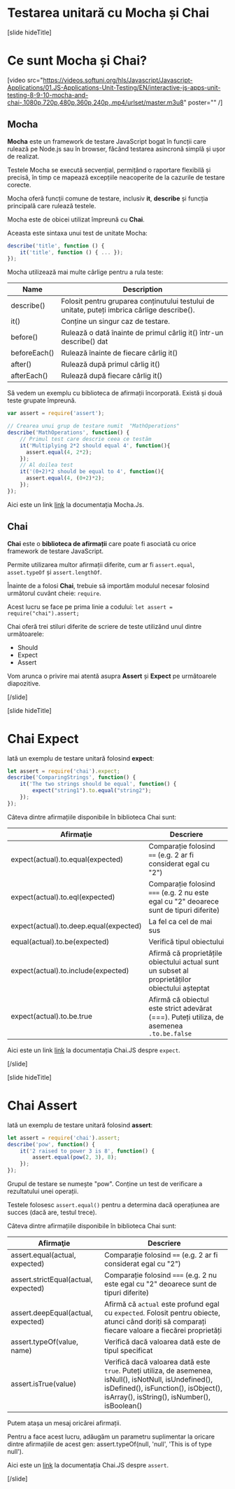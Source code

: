 # Testarea unitară cu Mocha și Chai

[slide hideTitle]

# Ce sunt Mocha și Chai?

[video src="https://videos.softuni.org/hls/Javascript/Javascript-Applications/01.JS-Applications-Unit-Testing/EN/interactive-js-apps-unit-testing-8-9-10-mocha-and-chai-,1080p,720p,480p,360p,240p,.mp4/urlset/master.m3u8" poster="" /]


## Mocha

**Mocha** este un framework de testare JavaScript bogat în funcții care rulează pe Node.js sau în browser, făcând testarea asincronă simplă și ușor de realizat.

Testele Mocha se execută secvențial, permițând o raportare flexibilă și precisă, în timp ce mapează excepțiile neacoperite de la cazurile de testare corecte.

Mocha oferă funcții comune de testare, inclusiv **it**, **describe** și funcția principală care rulează testele.

Mocha este de obicei utilizat împreună cu **Chai**.


Aceasta este sintaxa unui test de unitate Mocha:

```js
describe('title', function () {
    it('title', function () { ... });
});
```

Mocha utilizează mai multe cârlige pentru a rula teste:

| **Name**  | **Description** |
| --- | --- |
| describe() | Folosit pentru gruparea conținutului testului de unitate, puteți imbrica cârlige describe(). |
| it() | Conține un singur caz de testare. |
| before() | Rulează o dată înainte de primul cârlig it() într-un describe() dat |
| beforeEach() | Rulează înainte de fiecare cârlig it() |
| after() | Rulează după primul cârlig it() |
| afterEach() | Rulează după fiecare cârlig it() |


Să vedem un exemplu cu biblioteca de afirmații încorporată. Există și două teste grupate împreună.

```js
var assert = require('assert');

// Crearea unui grup de testare numit  "MathOperations"
describe('MathOperations', function() {
    // Primul test care descrie ceea ce testăm
    it('Multiplying 2*2 should equal 4', function(){
      assert.equal(4, 2*2);
    });
    // Al doilea test
    it('(0+2)*2 should be equal to 4', function(){
      assert.equal(4, (0+2)*2);
    });
});
```



Aici este un link [link](https://www.mochajs.org/) la documentația Mocha.Js. 

## Chai

**Chai** este o **biblioteca de afirmații** care poate fi asociată cu orice framework de testare JavaScript.

Permite utilizarea multor afirmații diferite, cum ar fi `assert.equal`, `asset.typeOf` și `assert.lengthOf`.

Înainte de a folosi **Chai**, trebuie să importăm modulul necesar folosind următorul cuvânt cheie: `require`.

Acest lucru se face pe prima linie a codului: `let assert = require("chai").assert;`

Chai oferă trei stiluri diferite de scriere de teste utilizând unul dintre următoarele:
- Should
- Expect
- Assert

Vom arunca o privire mai atentă asupra **Assert** și **Expect** pe următoarele diapozitive.

[/slide]


[slide hideTitle]
# Chai Expect

Iată un exemplu de testare unitară folosind **expect**:

```js
let assert = require('chai').expect;
describe('ComparingStrings', function() {
    it('The two strings should be equal', function() {
        expect("string1").to.equal("string2");
    });
});
```

Câteva dintre afirmațiile disponibile în biblioteca Chai sunt:

| **Afirmaţie**  | **Descriere** |
| --- | --- |
| expect(actual).to.equal(expected) | Comparație folosind `==` (e.g. 2 ar fi considerat egal cu "2") |
| expect(actual).to.eql(expected) | Comparație folosind `===` (e.g. 2 nu este egal cu "2" deoarece sunt de tipuri diferite)  |
| expect(actual).to.deep.equal(expected) | La fel ca cel de mai sus |
| equal(actual).to.be(expected) | Verifică tipul obiectului |
| expect(actual).to.include(expected) | Afirmă că proprietățile obiectului actual sunt un subset al proprietăților obiectului așteptat |
| expect(actual).to.be.true | Afirmă că obiectul este strict adevărat (===). Puteți utiliza, de asemenea `.to.be.false`  |


Aici este un link [link](https://www.chaijs.com/api/bdd) la documentația Chai.JS despre `expect`.

[/slide]

[slide hideTitle]
# Chai Assert

Iată un exemplu de testare unitară folosind **assert**:

```js
let assert = require('chai').assert;
describe('pow', function() {
    it('2 raised to power 3 is 8', function() {
        assert.equal(pow(2, 3), 8);
    });
});
```

Grupul de testare se numește "pow". Conține un test de verificare a rezultatului unei operații.

Testele folosesc `assert.equal()` pentru a determina dacă operațiunea are succes (dacă are, testul trece).

Câteva dintre afirmațiile disponibile în biblioteca Chai sunt:

| **Afirmaţie**  | **Descriere** |
| --- | --- |
| assert.equal(actual, expected) | Comparație folosind `==` (e.g. 2 ar fi considerat egal cu "2") |
| assert.strictEqual(actual, expected) | Comparație folosind `===` (e.g. 2 nu este egal cu "2" deoarece sunt de tipuri diferite) |
| assert.deepEqual(actual, expected) | Afirmă că `actual` este profund egal cu `expected`. Folosit pentru obiecte, atunci când doriți să comparați fiecare valoare a fiecărei proprietăți|
| assert.typeOf(value, name) | Verifică dacă valoarea dată este de tipul specificat|
| assert.isTrue(value) | Verifică dacă valoarea dată este `true`. Puteți utiliza, de asemenea, isNull(), isNotNull, isUndefined(), isDefined(), isFunction(), isObject(), isArray(), isString(), isNumber(), isBoolean() |

Putem atașa un mesaj oricărei afirmații.

Pentru a face acest lucru, adăugăm un parametru suplimentar la oricare dintre afirmațiile de acest gen: assert.typeOf(null, 'null', 'This is of type null').

Aici este un [link](https://www.chaijs.com/api/assert) la documentația Chai.JS despre `assert`.

[/slide]
